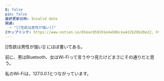 ```yaml
---
Q: false
pin: false
最終更新日時: Invalid date
関連:
  - "[[性欲は男性が強い]]"
2ホップリンク: https://www.notion.so/85eac059191e4a50bcea422b20b20e22, https://www.notion.so/cb62526daab3420a97c78767f20402b4
---
```

[[性欲は男性が強い]] にほぼ書いてある。

前に、男はBluetooth、女はWi-Fiって言うやつ見たけどまさにその通りだと思う。

  

私のWi-Fiは、127.0.0.1とつながっています。